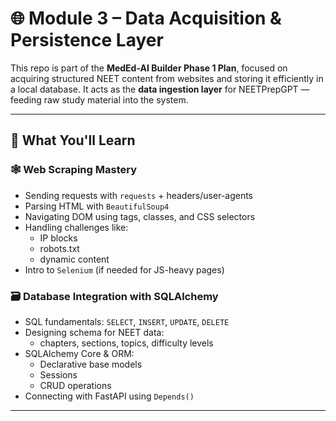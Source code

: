 # 🌐 Module 3 – Data Acquisition & Persistence Layer

This repo is part of the **MedEd-AI Builder Phase 1 Plan**, focused on acquiring structured NEET content from websites and storing it efficiently in a local database. It acts as the **data ingestion layer** for NEETPrepGPT — feeding raw study material into the system.

---

## 🚀 What You'll Learn

### 🕸️ Web Scraping Mastery
- Sending requests with `requests` + headers/user-agents
- Parsing HTML with `BeautifulSoup4`
- Navigating DOM using tags, classes, and CSS selectors
- Handling challenges like:
  - IP blocks
  - robots.txt
  - dynamic content
- Intro to `Selenium` (if needed for JS-heavy pages)

### 🗃️ Database Integration with SQLAlchemy
- SQL fundamentals: `SELECT`, `INSERT`, `UPDATE`, `DELETE`
- Designing schema for NEET data:
  - chapters, sections, topics, difficulty levels
- SQLAlchemy Core & ORM:
  - Declarative base models
  - Sessions
  - CRUD operations
- Connecting with FastAPI using `Depends()`

---



